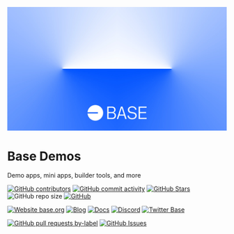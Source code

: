![Base](logo.webp)

# Base Demos

Demo apps, mini apps, builder tools, and more

<!-- Badge row 1 - status -->

[![GitHub contributors](https://img.shields.io/github/contributors/base/demos)](https://github.com/base/demos/graphs/contributors)
[![GitHub commit activity](https://img.shields.io/github/commit-activity/w/base/demos)](https://github.com/base/demos/graphs/contributors)
[![GitHub Stars](https://img.shields.io/github/stars/base/demos.svg)](https://github.com/base/demos/stargazers)
![GitHub repo size](https://img.shields.io/github/repo-size/base/demos)
[![GitHub](https://img.shields.io/github/license/base/demos?color=blue)](https://github.com/base/demos/blob/master/LICENSE.md)

<!-- Badge row 2 - links and profiles -->

[![Website base.org](https://img.shields.io/website-up-down-green-red/https/base.org.svg)](https://base.org)
[![Blog](https://img.shields.io/badge/blog-up-green)](https://base.mirror.xyz/)
[![Docs](https://img.shields.io/badge/docs-up-green)](https://docs.base.org/)
[![Discord](https://img.shields.io/discord/1067165013397213286?label=discord)](https://base.org/discord)
[![Twitter Base](https://img.shields.io/twitter/follow/Base?style=social)](https://twitter.com/Base)

<!-- Badge row 3 - detailed status -->

[![GitHub pull requests by-label](https://img.shields.io/github/issues-pr-raw/base/demos)](https://github.com/base/demos/pulls)
[![GitHub Issues](https://img.shields.io/github/issues-raw/base/demos.svg)](https://github.com/base/demos/issues)
